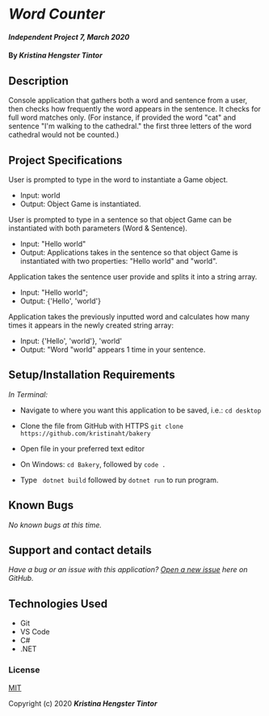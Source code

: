 # _Word Counter_

#### _Independent Project 7, March 2020_

#### By _**Kristina Hengster Tintor**_

## Description
Console application that gathers both a word and sentence from a user, then checks how frequently the word appears in the sentence. It checks for full word matches only. (For instance, if provided the word "cat" and sentence "I'm walking to the cathedral." the first three letters of the word cathedral would not be counted.) 

## Project Specifications

User is prompted to type in the word to instantiate a Game object. 
* Input: world
* Output: Object Game is instantiated.

User is prompted to type in a sentence so that object Game can be instantiated with both parameters (Word & Sentence).
* Input: "Hello world"
* Output: Applications takes in the sentence so that object Game is instantiated with two properties: "Hello world" and "world".

Application takes the sentence user provide and splits it into a string array.
* Input: "Hello world";
* Output: {'Hello', 'world'}

Application takes the previously inputted word and calculates how many times it appears in the newly created string array:
* Input:  {'Hello', 'world'}, 'world'
* Output: "Word "world" appears 1 time in your sentence.


## Setup/Installation Requirements

_In Terminal:_

* Navigate to where you want this application to be saved, i.e.:
```cd desktop```
* Clone the file from GitHub with HTTPS
```git clone https://github.com/kristinaht/bakery```
* Open file in your preferred text editor

* On Windows: ```cd Bakery```, followed by ```code .```
* Type ``` dotnet build``` followed by ```dotnet run``` to run program.


## Known Bugs

_No known bugs at this time._

## Support and contact details

_Have a bug or an issue with this application? [Open a new issue](https://github.com/kristinaht/wordcounter) here on GitHub._

## Technologies Used

* Git
* VS Code
* C#
* .NET

### License

[MIT](https://choosealicense.com/licenses/mit/)

Copyright (c) 2020 **_Kristina Hengster Tintor_**